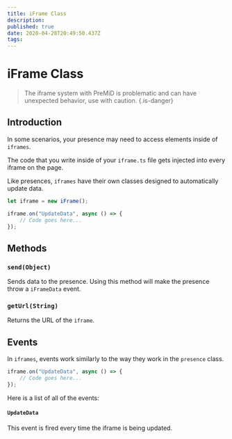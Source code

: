 ```yaml
---
title: iFrame Class
description: 
published: true
date: 2020-04-28T20:49:50.437Z
tags: 
---
```


# iFrame Class
> The iframe system with PreMiD is problematic and can have unexpected behavior, use with caution.
{.is-danger}

## Introduction

In some scenarios, your presence may need to access elements inside of `iframes`.

The code that you write inside of your `iframe.ts` file gets injected into every iframe on the page.

Like presences, `iframes` have their own classes designed to automatically update data.

```typescript
let iframe = new iFrame();

iframe.on("UpdateData", async () => {
	// Code goes here...
});
```

## Methods

### `send(Object)`
Sends data to the presence. Using this method will make the presence throw a `iFrameData` event.

### `getUrl(String)`
Returns the URL of the `iframe`.

## Events
In `iframes`, events work similarly to the way they work in the `presence` class.

```typescript
iframe.on("UpdateData", async () => {
	// Code goes here...
});
```

Here is a list of all of the events:

#### `UpdateData`

This event is fired every time the iframe is being updated.